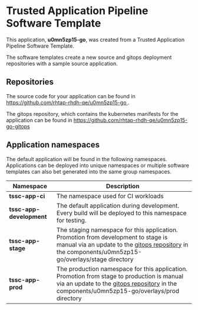 # Trusted Application Pipeline Software Template

This application, **u0mn5zp15-go**, was created from a Trusted Application Pipeline Software Template.

The software templates create a new source and gitops deployment repositories with a sample source application. 

## Repositories

The source code for your application can be found in [https://github.com/rhtap-rhdh-qe/u0mn5zp15-go ](https://github.com/rhtap-rhdh-qe/u0mn5zp15-go ).
 
The gitops repository, which contains the kubernetes manifests for the application can be found in 
[https://github.com/rhtap-rhdh-qe/u0mn5zp15-go-gitops ](https://github.com/rhtap-rhdh-qe/u0mn5zp15-go-gitops ) 

## Application namespaces 

The default application will be found in the following namespaces. Applications can be deployed into unique namespaces or multiple software templates can also bet generated into the same group namespaces.  

|  Namespace   |  Description   |  
| -------- | -------- |
| **tssc-app-ci** | The namespace used for CI workloads |
| **tssc-app-development** | The default application during development. Every build will be deployed to this namespace for testing. |
| **tssc-app-stage** | The staging namespace for this application. Promotion from development to stage is manual via an update to the [gitops repository](https://github.com/rhtap-rhdh-qe/u0mn5zp15-go-gitops ) in the components/u0mn5zp15-go/overlays/stage directory |
| **tssc-app-prod** | The production namespace for this application. Promotion from stage to production is manual via an update to the [gitops repository](https://github.com/rhtap-rhdh-qe/u0mn5zp15-go-gitops ) in the components/u0mn5zp15-go/overlays/prod directory |